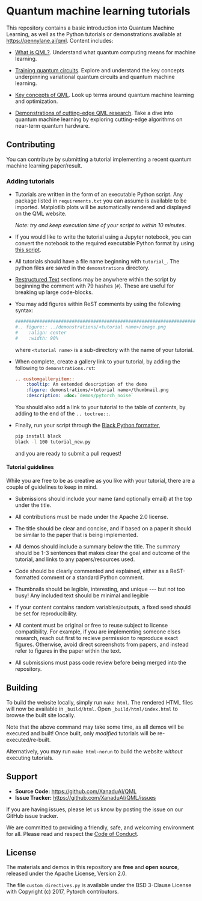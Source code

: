 # Quantum machine learning tutorials

This repository contains a basic introduction into Quantum Machine Learning, 
as well as the Python tutorials or demonstrations available
at https://pennylane.ai/qml. Content includes:

* [What is QML?](https://pennylane.ai/qml/whatisqml.html). Understand what quantum 
  computing means for machine learning.
  
* [Training quantum circuits](https://pennylane.ai/qml/trainingcircuits.html). Explore and
  understand the key concepts underpinning variational quantum circuits and
  quantum machine learning.
  
* [Key concepts of QML](https://pennylane.ai/qml/concepts.html). Look up terms around 
  quantum machine learning and optimization.

* [Demonstrations of cutting-edge QML research](https://pennylane.ai/qml/demonstrations.html).
  Take a dive into quantum machine learning by exploring cutting-edge algorithms
  on near-term quantum hardware.

## Contributing

You can contribute by submitting a tutorial implementing a recent
quantum machine learning paper/result.

### Adding tutorials

* Tutorials are written in the form of an executable Python script.
  Any package listed in `requirements.txt` you can assume is available to be imported.
  Matplotlib plots will be automatically rendered and displayed on the QML website.

  _Note: try and keep execution time of your script to within 10 minutes_.
  
* If you would like to write the tutorial using a Jupyter notebook, you can convert
  the notebook to the required executable Python format by using
  [this script](https://gist.github.com/chsasank/7218ca16f8d022e02a9c0deb94a310fe).

* All tutorials should have a file name beginning with `tutorial_`.
  The python files are saved in the `demonstrations` directory.

* [Restructured Text](http://www.sphinx-doc.org/en/master/usage/restructuredtext/basics.html)
  sections may be anywhere within the script by beginning the comment with
  79 hashes (`#`). These are useful for breaking up large code-blocks.

* You may add figures within ReST comments by using the following syntax:

  ```python
  ##############################################################################
  #.. figure:: ../demonstrations/<tutorial name>/image.png
  #    :align: center
  #    :width: 90%
  ```

  where `<tutorial name>` is a sub-directory with the name of
  your tutorial.

* When complete, create a gallery link to your tutorial, by adding the
  following to `demonstrations.rst`:

  ```rest
  .. customgalleryitem::
      :tooltip: An extended description of the demo
      :figure: demonstrations/<tutorial name>/thumbnail.png
      :description: :doc:`demos/pytorch_noise`
  ```

  You should also add a link to your tutorial to the table of contents, by adding to the
  end of the `.. toctree::`.

* Finally, run your script through the [Black Python formatter](https://github.com/psf/black),

  ```bash
  pip install black
  black -l 100 tutorial_new.py
  ```

  and you are ready to submit a pull request!


#### Tutorial guidelines

While you are free to be as creative as you like with your tutorial,
there are a couple of guidelines to keep in mind.

* Submissions should include your name (and optionally email) at the top
  under the title.

* All contributions must be made under the Apache 2.0 license.

* The title should be clear and concise, and if based on a paper it should be similar to the paper
  that is being implemented.

* All demos should include a summary below the title.
  The summary should be 1-3 sentences that makes clear the
  goal and outcome of the tutorial, and links to any papers/resources used.

* Code should be clearly commented and explained, either
  as a ReST-formatted comment or a standard Python comment.

* Thumbnails should be legible, interesting, and unique --- but not too busy!
  Any included text should be minimal and legible
  
* If your content contains random variables/outputs, a fixed seed should 
  be set for reproducibility.

* All content must be original or free to reuse subject to license compatibility.
  For example, if you are implementing someone elses research, reach out first to
  recieve permission to reproduce exact figures. Otherwise, avoid direct screenshots
  from papers, and instead refer to figures in the paper within the text.
  
* All submissions must pass code review before being merged into the repository.

## Building

To build the website locally, simply run `make html`. The rendered HTML files
will now be available in `_build/html`. Open `_build/html/index.html` to browse
the built site locally.

Note that the above command may take some time, as all demos
will be executed and built! Once built, only _modified_ tutorials will
be re-executed/re-built.

Alternatively, you may run `make html-norun` to build the website _without_ executing
tutorials.

## Support

- **Source Code:** https://github.com/XanaduAI/QML
- **Issue Tracker:** https://github.com/XanaduAI/QML/issues

If you are having issues, please let us know by posting the issue on our GitHub issue tracker.

We are committed to providing a friendly, safe, and welcoming environment for all.
Please read and respect the [Code of Conduct](.github/CODE_OF_CONDUCT.md).

## License

The materials and demos in this repository are **free** and
**open source**, released under the Apache License, Version 2.0.

The file `custom_directives.py` is available under the BSD 3-Clause License with
Copyright (c) 2017, Pytorch contributors.
